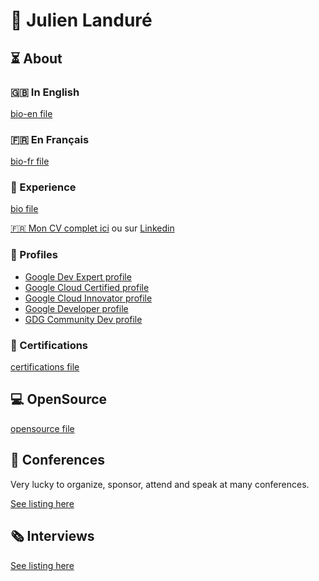 # 🚀 Julien Landuré

## ⏳ About

### 🇬🇧 In English

[bio-en file](bio/bio-en.md ':include')

### 🇫🇷 En Français 

[bio-fr file](bio/bio-fr.md ':include')

### 📝 Experience

[bio file](bio/README.md ':include')

[🇫🇷 Mon CV complet ici](./cv/) ou sur [Linkedin](https://www.linkedin.com/in/jlandure/)

### 📝 Profiles

- [Google Dev Expert profile](https://developers.google.com/community/experts/directory/profile/profile-julien-landure)
- [Google Cloud Certified profile](https://googlecloudcertified.credential.net/profile/23cbb12250b56e515cdb93d9094fe1ef49f58a66)
- [Google Cloud Innovator profile](https://cloud.google.com/innovators/innovator?profileId=100299809483477367723)
- [Google Developer profile](https://developers.google.com/profile/u/100299809483477367723)
- [GDG Community Dev profile](https://gdg.community.dev/u/mcek2k/)


### 🏅 Certifications

[certifications file](certifications/README.md ':include')

## 💻 OpenSource

[opensource file](./opensource/README.md ':include')

## 📣 Conferences

Very lucky to organize, sponsor, attend and speak at many conferences.

[See listing here](./conference/)

## 🗞️ Interviews

[See listing here](./external/README.md ':include')
